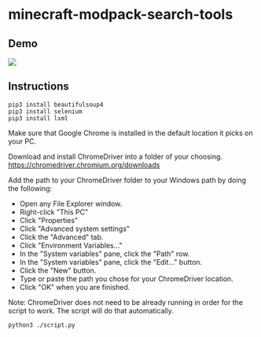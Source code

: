 # minecraft-modpack-search-tools

## Demo
![](demo1.gif)

## Instructions
```
pip3 install beautifulsoup4
pip3 install selenium
pip3 install lxml
```
Make sure that Google Chrome is installed in the default location it picks on your PC.

Download and install ChromeDriver into a folder of your choosing.
https://chromedriver.chromium.org/downloads

Add the path to your ChromeDriver folder to your Windows path by doing the following:
- Open any File Explorer window.
- Right-click "This PC"
- Click "Properties"
- Click "Advanced system settings"
- Click the "Advanced" tab.
- Click "Environment Variables..."
- In the "System variables" pane, click the "Path" row.
- In the "System variables" pane, click the "Edit..." button.
- Click the "New" button.
- Type or paste the path you chose for your ChromeDriver location.
- Click "OK" when you are finished.

Note: ChromeDriver does not need to be already running in order for the script to work. The script will do that automatically.


```
python3 ./script.py
```
